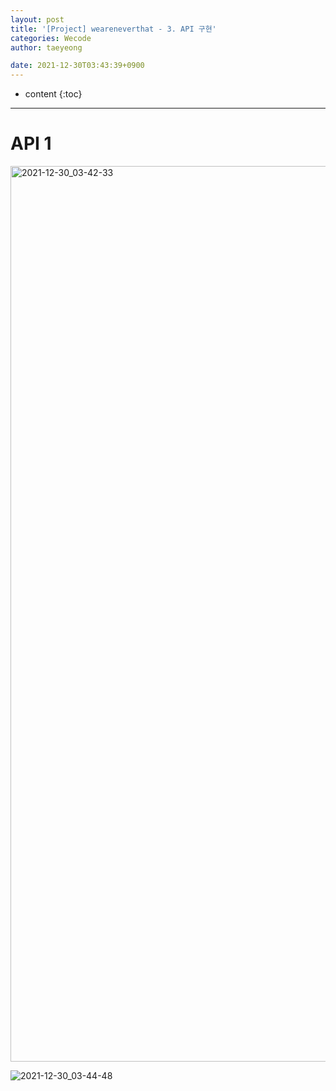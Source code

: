 ```yaml
---
layout: post
title: '[Project] weareneverthat - 3. API 구현'
categories: Wecode
author: taeyeong

date: 2021-12-30T03:43:39+0900
---
```

* content
{:toc}



---

# API 1

<img width="1433" alt="2021-12-30_03-42-33" src="https://user-images.githubusercontent.com/87692499/147693602-56d72da4-a045-43d9-a12f-4b28f4271a54.png">

![2021-12-30_03-44-48](https://user-images.githubusercontent.com/87692499/147693759-a1d38aa5-5f01-429f-992e-f91ada74859d.png)
